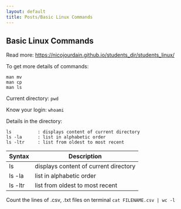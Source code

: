 ```yaml
---
layout: default 
title: Posts/Basic Linux Commands
---
```


## Basic Linux Commands 
Read more: https://nicojourdain.github.io/students_dir/students_linux/

To get more details of commands:
```
man mv
man cp
man ls
```

Current directory:
`pwd`

Know your login:
`whoami`

Details in the directory:
```
ls          : displays content of current directory
ls -la      : list in alphabetic order
ls -ltr     : list from oldest to most recent
```

| Syntax      | Description |
| ----------- | ----------- |
| ls       | displays content of current directory       |
| ls -la   | list in alphabetic order        |
| ls -ltr  | list from oldest to most recent |


Count the lines of .csv, .txt files on terminal
`cat FILENAME.csv | wc -l` 
